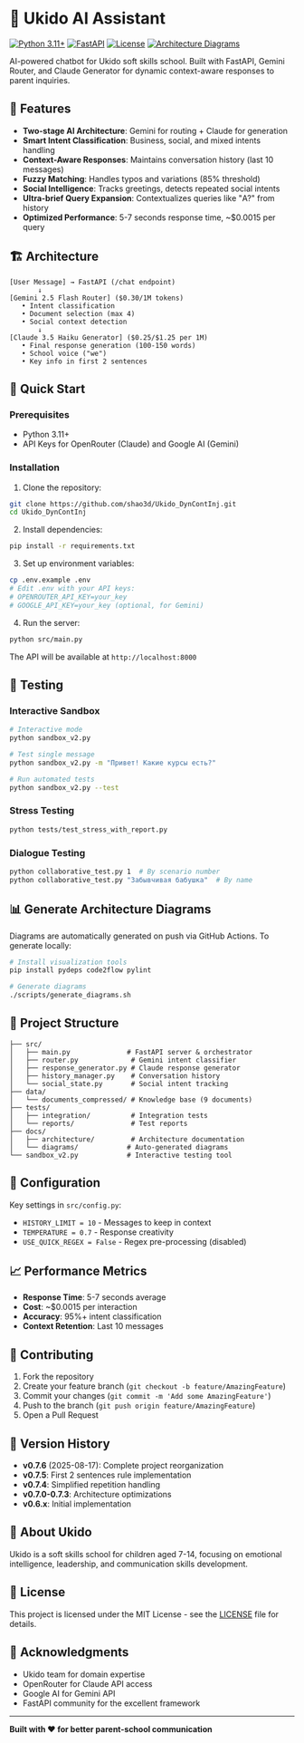 # 🤖 Ukido AI Assistant

[![Python 3.11+](https://img.shields.io/badge/python-3.11+-blue.svg)](https://www.python.org/downloads/)
[![FastAPI](https://img.shields.io/badge/FastAPI-0.110.0-green.svg)](https://fastapi.tiangolo.com/)
[![License](https://img.shields.io/badge/license-MIT-blue.svg)](LICENSE)
[![Architecture Diagrams](https://github.com/shao3d/Ukido_DynContInj/actions/workflows/update-diagrams.yml/badge.svg)](https://github.com/shao3d/Ukido_DynContInj/actions/workflows/update-diagrams.yml)

AI-powered chatbot for Ukido soft skills school. Built with FastAPI, Gemini Router, and Claude Generator for dynamic context-aware responses to parent inquiries.

## 🎯 Features

- **Two-stage AI Architecture**: Gemini for routing + Claude for generation
- **Smart Intent Classification**: Business, social, and mixed intents handling
- **Context-Aware Responses**: Maintains conversation history (last 10 messages)
- **Fuzzy Matching**: Handles typos and variations (85% threshold)
- **Social Intelligence**: Tracks greetings, detects repeated social intents
- **Ultra-brief Query Expansion**: Contextualizes queries like "А?" from history
- **Optimized Performance**: 5-7 seconds response time, ~$0.0015 per query

## 🏗️ Architecture

```
[User Message] → FastAPI (/chat endpoint)
       ↓
[Gemini 2.5 Flash Router] ($0.30/1M tokens)
   • Intent classification
   • Document selection (max 4)
   • Social context detection
       ↓
[Claude 3.5 Haiku Generator] ($0.25/$1.25 per 1M)
   • Final response generation (100-150 words)
   • School voice ("we")
   • Key info in first 2 sentences
```

## 🚀 Quick Start

### Prerequisites

- Python 3.11+
- API Keys for OpenRouter (Claude) and Google AI (Gemini)

### Installation

1. Clone the repository:
```bash
git clone https://github.com/shao3d/Ukido_DynContInj.git
cd Ukido_DynContInj
```

2. Install dependencies:
```bash
pip install -r requirements.txt
```

3. Set up environment variables:
```bash
cp .env.example .env
# Edit .env with your API keys:
# OPENROUTER_API_KEY=your_key
# GOOGLE_API_KEY=your_key (optional, for Gemini)
```

4. Run the server:
```bash
python src/main.py
```

The API will be available at `http://localhost:8000`

## 🧪 Testing

### Interactive Sandbox
```bash
# Interactive mode
python sandbox_v2.py

# Test single message
python sandbox_v2.py -m "Привет! Какие курсы есть?"

# Run automated tests
python sandbox_v2.py --test
```

### Stress Testing
```bash
python tests/test_stress_with_report.py
```

### Dialogue Testing
```bash
python collaborative_test.py 1  # By scenario number
python collaborative_test.py "Забывчивая бабушка"  # By name
```

## 📊 Generate Architecture Diagrams

Diagrams are automatically generated on push via GitHub Actions. To generate locally:

```bash
# Install visualization tools
pip install pydeps code2flow pylint

# Generate diagrams
./scripts/generate_diagrams.sh
```

## 📁 Project Structure

```
├── src/
│   ├── main.py              # FastAPI server & orchestrator
│   ├── router.py             # Gemini intent classifier
│   ├── response_generator.py # Claude response generator
│   ├── history_manager.py    # Conversation history
│   └── social_state.py       # Social intent tracking
├── data/
│   └── documents_compressed/ # Knowledge base (9 documents)
├── tests/
│   ├── integration/          # Integration tests
│   └── reports/              # Test reports
├── docs/
│   ├── architecture/         # Architecture documentation
│   └── diagrams/            # Auto-generated diagrams
└── sandbox_v2.py            # Interactive testing tool
```

## 🔧 Configuration

Key settings in `src/config.py`:
- `HISTORY_LIMIT = 10` - Messages to keep in context
- `TEMPERATURE = 0.7` - Response creativity
- `USE_QUICK_REGEX = False` - Regex pre-processing (disabled)

## 📈 Performance Metrics

- **Response Time**: 5-7 seconds average
- **Cost**: ~$0.0015 per interaction
- **Accuracy**: 95%+ intent classification
- **Context Retention**: Last 10 messages

## 🤝 Contributing

1. Fork the repository
2. Create your feature branch (`git checkout -b feature/AmazingFeature`)
3. Commit your changes (`git commit -m 'Add some AmazingFeature'`)
4. Push to the branch (`git push origin feature/AmazingFeature`)
5. Open a Pull Request

## 📝 Version History

- **v0.7.6** (2025-08-17): Complete project reorganization
- **v0.7.5**: First 2 sentences rule implementation
- **v0.7.4**: Simplified repetition handling
- **v0.7.0-0.7.3**: Architecture optimizations
- **v0.6.x**: Initial implementation

## 🏫 About Ukido

Ukido is a soft skills school for children aged 7-14, focusing on emotional intelligence, leadership, and communication skills development.

## 📄 License

This project is licensed under the MIT License - see the [LICENSE](LICENSE) file for details.

## 🙏 Acknowledgments

- Ukido team for domain expertise
- OpenRouter for Claude API access
- Google AI for Gemini API
- FastAPI community for the excellent framework

---

**Built with ❤️ for better parent-school communication**